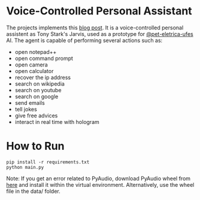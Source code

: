
# Voice-Controlled Personal Assistant

The projects implements this [blog post](https://www.freecodecamp.org/news/python-project-how-to-build-your-own-jarvis-using-python/). It is a voice-controlled personal assistent as Tony Stark's Jarvis, used as a prototype for [@pet-eletrica-ufes](https://github.com/pet-eletrica-ufes) AI. The agent is capable of performing several actions such as: 

* open notepad++
* open command prompt
* open camera
* open calculator
* recover the ip address
* search on wikipedia
* search on youtube
* search on google
* send emails
* tell jokes
* give free advices
* interact in real time with hologram

# How to Run

```
pip install -r requirements.txt
python main.py
```

Note: If you get an error related to PyAudio, download PyAudio wheel from [here](https://www.lfd.uci.edu/~gohlke/pythonlibs/#pyaudio) and install it within the virtual environment. Alternatively, use the wheel file in the data/ folder.


